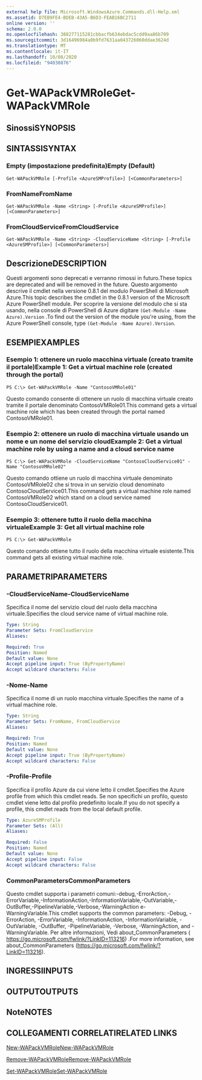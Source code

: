 ```yaml
---
external help file: Microsoft.WindowsAzure.Commands.dll-Help.xml
ms.assetid: D7EB9FE4-BDEB-43A5-B6D3-FEAB16BC2711
online version: ''
schema: 2.0.0
ms.openlocfilehash: 388277115281cbbacfb634ebdac5cdd9aa86b709
ms.sourcegitcommit: 3d16496984a0b9fd7631aa043726060ddae3624d
ms.translationtype: MT
ms.contentlocale: it-IT
ms.lasthandoff: 10/08/2020
ms.locfileid: "94030876"
---
```

# <span data-ttu-id="04437-101">Get-WAPackVMRole</span><span class="sxs-lookup"><span data-stu-id="04437-101">Get-WAPackVMRole</span></span>

## <span data-ttu-id="04437-102">Sinossi</span><span class="sxs-lookup"><span data-stu-id="04437-102">SYNOPSIS</span></span>

## <span data-ttu-id="04437-103">SINTASSI</span><span class="sxs-lookup"><span data-stu-id="04437-103">SYNTAX</span></span>

### <span data-ttu-id="04437-104">Empty (impostazione predefinita)</span><span class="sxs-lookup"><span data-stu-id="04437-104">Empty (Default)</span></span>
```
Get-WAPackVMRole [-Profile <AzureSMProfile>] [<CommonParameters>]
```

### <span data-ttu-id="04437-105">FromName</span><span class="sxs-lookup"><span data-stu-id="04437-105">FromName</span></span>
```
Get-WAPackVMRole -Name <String> [-Profile <AzureSMProfile>] [<CommonParameters>]
```

### <span data-ttu-id="04437-106">FromCloudService</span><span class="sxs-lookup"><span data-stu-id="04437-106">FromCloudService</span></span>
```
Get-WAPackVMRole -Name <String> -CloudServiceName <String> [-Profile <AzureSMProfile>] [<CommonParameters>]
```

## <span data-ttu-id="04437-107">Descrizione</span><span class="sxs-lookup"><span data-stu-id="04437-107">DESCRIPTION</span></span>
<span data-ttu-id="04437-108">Questi argomenti sono deprecati e verranno rimossi in futuro.</span><span class="sxs-lookup"><span data-stu-id="04437-108">These topics are deprecated and will be removed in the future.</span></span>
<span data-ttu-id="04437-109">Questo argomento descrive il cmdlet nella versione 0.8.1 del modulo PowerShell di Microsoft Azure.</span><span class="sxs-lookup"><span data-stu-id="04437-109">This topic describes the cmdlet in the 0.8.1 version of the Microsoft Azure PowerShell module.</span></span>
<span data-ttu-id="04437-110">Per scoprire la versione del modulo che si sta usando, nella console di PowerShell di Azure digitare `(Get-Module -Name Azure).Version` .</span><span class="sxs-lookup"><span data-stu-id="04437-110">To find out the version of the module you're using, from the Azure PowerShell console, type `(Get-Module -Name Azure).Version`.</span></span>

## <span data-ttu-id="04437-111">ESEMPI</span><span class="sxs-lookup"><span data-stu-id="04437-111">EXAMPLES</span></span>

### <span data-ttu-id="04437-112">Esempio 1: ottenere un ruolo macchina virtuale (creato tramite il portale)</span><span class="sxs-lookup"><span data-stu-id="04437-112">Example 1: Get a virtual machine role (created through the portal)</span></span>
```
PS C:\> Get-WAPackVMRole -Name "ContosoVMRole01"
```

<span data-ttu-id="04437-113">Questo comando consente di ottenere un ruolo di macchina virtuale creato tramite il portale denominato ContosoVMRole01.</span><span class="sxs-lookup"><span data-stu-id="04437-113">This command gets a virtual machine role which has been created through the portal named ContosoVMRole01.</span></span>

### <span data-ttu-id="04437-114">Esempio 2: ottenere un ruolo di macchina virtuale usando un nome e un nome del servizio cloud</span><span class="sxs-lookup"><span data-stu-id="04437-114">Example 2: Get a virtual machine role by using a name and a cloud service name</span></span>
```
PS C:\> Get-WAPackVMRole -CloudServiceName "ContosoCloudService01" -Name "ContosoVMRole02"
```

<span data-ttu-id="04437-115">Questo comando ottiene un ruolo di macchina virtuale denominato ContosoVMRole02 che si trova in un servizio cloud denominato ContosoCloudService01.</span><span class="sxs-lookup"><span data-stu-id="04437-115">This command gets a virtual machine role named ContosoVMRole02 which stand on a cloud service named ContosoCloudService01.</span></span>

### <span data-ttu-id="04437-116">Esempio 3: ottenere tutto il ruolo della macchina virtuale</span><span class="sxs-lookup"><span data-stu-id="04437-116">Example 3: Get all virtual machine role</span></span>
```
PS C:\> Get-WAPackVMRole
```

<span data-ttu-id="04437-117">Questo comando ottiene tutto il ruolo della macchina virtuale esistente.</span><span class="sxs-lookup"><span data-stu-id="04437-117">This command gets all existing virtual machine role.</span></span>

## <span data-ttu-id="04437-118">PARAMETRI</span><span class="sxs-lookup"><span data-stu-id="04437-118">PARAMETERS</span></span>

### <span data-ttu-id="04437-119">-CloudServiceName</span><span class="sxs-lookup"><span data-stu-id="04437-119">-CloudServiceName</span></span>
<span data-ttu-id="04437-120">Specifica il nome del servizio cloud del ruolo della macchina virtuale.</span><span class="sxs-lookup"><span data-stu-id="04437-120">Specifies the cloud service name of virtual machine role.</span></span>

```yaml
Type: String
Parameter Sets: FromCloudService
Aliases:

Required: True
Position: Named
Default value: None
Accept pipeline input: True (ByPropertyName)
Accept wildcard characters: False
```

### <span data-ttu-id="04437-121">-Nome</span><span class="sxs-lookup"><span data-stu-id="04437-121">-Name</span></span>
<span data-ttu-id="04437-122">Specifica il nome di un ruolo macchina virtuale.</span><span class="sxs-lookup"><span data-stu-id="04437-122">Specifies the name of a virtual machine role.</span></span>

```yaml
Type: String
Parameter Sets: FromName, FromCloudService
Aliases:

Required: True
Position: Named
Default value: None
Accept pipeline input: True (ByPropertyName)
Accept wildcard characters: False
```

### <span data-ttu-id="04437-123">-Profile</span><span class="sxs-lookup"><span data-stu-id="04437-123">-Profile</span></span>
<span data-ttu-id="04437-124">Specifica il profilo Azure da cui viene letto il cmdlet.</span><span class="sxs-lookup"><span data-stu-id="04437-124">Specifies the Azure profile from which this cmdlet reads.</span></span>
<span data-ttu-id="04437-125">Se non specifichi un profilo, questo cmdlet viene letto dal profilo predefinito locale.</span><span class="sxs-lookup"><span data-stu-id="04437-125">If you do not specify a profile, this cmdlet reads from the local default profile.</span></span>

```yaml
Type: AzureSMProfile
Parameter Sets: (All)
Aliases:

Required: False
Position: Named
Default value: None
Accept pipeline input: False
Accept wildcard characters: False
```

### <span data-ttu-id="04437-126">CommonParameters</span><span class="sxs-lookup"><span data-stu-id="04437-126">CommonParameters</span></span>
<span data-ttu-id="04437-127">Questo cmdlet supporta i parametri comuni:-debug,-ErrorAction,-ErrorVariable,-InformationAction,-InformationVariable,-OutVariable,-OutBuffer,-PipelineVariable,-Verbose,-WarningAction e-WarningVariable.</span><span class="sxs-lookup"><span data-stu-id="04437-127">This cmdlet supports the common parameters: -Debug, -ErrorAction, -ErrorVariable, -InformationAction, -InformationVariable, -OutVariable, -OutBuffer, -PipelineVariable, -Verbose, -WarningAction, and -WarningVariable.</span></span> <span data-ttu-id="04437-128">Per altre informazioni, Vedi about_CommonParameters ( https://go.microsoft.com/fwlink/?LinkID=113216) .</span><span class="sxs-lookup"><span data-stu-id="04437-128">For more information, see about_CommonParameters (https://go.microsoft.com/fwlink/?LinkID=113216).</span></span>

## <span data-ttu-id="04437-129">INGRESSI</span><span class="sxs-lookup"><span data-stu-id="04437-129">INPUTS</span></span>

## <span data-ttu-id="04437-130">OUTPUT</span><span class="sxs-lookup"><span data-stu-id="04437-130">OUTPUTS</span></span>

## <span data-ttu-id="04437-131">Note</span><span class="sxs-lookup"><span data-stu-id="04437-131">NOTES</span></span>

## <span data-ttu-id="04437-132">COLLEGAMENTI CORRELATI</span><span class="sxs-lookup"><span data-stu-id="04437-132">RELATED LINKS</span></span>

[<span data-ttu-id="04437-133">New-WAPackVMRole</span><span class="sxs-lookup"><span data-stu-id="04437-133">New-WAPackVMRole</span></span>](./New-WAPackVMRole.md)

[<span data-ttu-id="04437-134">Remove-WAPackVMRole</span><span class="sxs-lookup"><span data-stu-id="04437-134">Remove-WAPackVMRole</span></span>](./Remove-WAPackVMRole.md)

[<span data-ttu-id="04437-135">Set-WAPackVMRole</span><span class="sxs-lookup"><span data-stu-id="04437-135">Set-WAPackVMRole</span></span>](./Set-WAPackVMRole.md)


